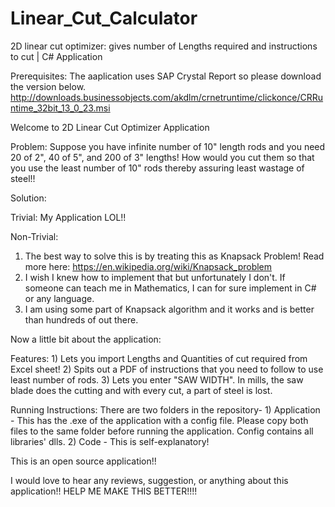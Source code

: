# Linear_Cut_Calculator
2D linear cut optimizer: gives number of Lengths required and instructions to cut | C# Application


Prerequisites: The aaplication uses SAP Crystal Report so please download the version below.
http://downloads.businessobjects.com/akdlm/crnetruntime/clickonce/CRRuntime_32bit_13_0_23.msi


Welcome to 2D Linear Cut Optimizer Application

Problem: Suppose you have infinite number of 10" length rods and you need 20 of 2", 40 of 5", and 200 of 3" lengths!
         How would you cut them so that you use the least number of 10" rods thereby assuring least wastage of steel!!

Solution:

Trivial: My Application LOL!!

Non-Trivial:
1) The best way to solve this is by treating this as Knapsack Problem! Read more here: https://en.wikipedia.org/wiki/Knapsack_problem
2) I wish I knew how to implement that but unfortunately I don't. If someone can teach me in Mathematics, I can for sure implement in C# or any language.
3) I am using some part of Knapsack algorithm and it works and is better than hundreds of out there.

Now a little bit about the application:

Features: 1) Lets you import Lengths and Quantities of cut required from Excel sheet!
          2) Spits out a PDF of instructions that you need to follow to use least number of rods.
          3) Lets you enter "SAW WIDTH". In mills, the saw blade does the cutting and with every cut, a part of steel is lost.

Running Instructions: There are two folders in the repository-
                      1) Application - This has the .exe of the application with a config file. Please copy both files to the
                                       same folder before running the application. Config contains all libraries' dlls.
                      2) Code - This is self-explanatory! 

This is an open source application!!

I would love to hear any reviews, suggestion, or anything about this application!!
HELP ME MAKE THIS BETTER!!!!
